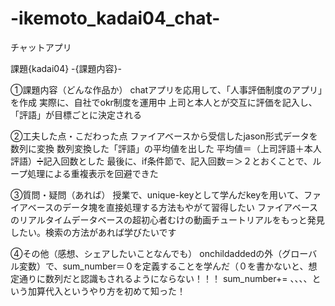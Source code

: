 # -ikemoto_kadai04_chat-
チャットアプリ

課題{kadai04} -{課題内容}-

①課題内容（どんな作品か）
chatアプリを応用して、「人事評価制度のアプリ」を作成
実際に、自社でokr制度を運用中
上司と本人とが交互に評価を記入し、「評語」が目標ごとに決定される


②工夫した点・こだわった点
ファイアベースから受信したjason形式データを数列に変換
数列変換した「評語」の平均値を出した
平均値＝（上司評語＋本人評語）➗記入回数とした
最後に、if条件節で、記入回数＝＞２とおくことで、ループ処理による重複表示を回避できた


③質問・疑問（あれば）
授業で、unique-keyとして学んだkeyを用いて、ファイアベースのデータ塊を直接処理する方法もやがて習得したい
ファイアベースのリアルタイムデータベースの超初心者むけの動画チュートリアルをもっと発見したい。検索の方法があれば学びたいです


④その他（感想、シェアしたいことなんでも）
onchildaddedの外（グローバル変数）で、sum_number＝０を定義することを学んだ（０を書かないと、想定通りに数列だと認識もされるようにならない！！！
sum_number+= 、、、、という加算代入というやり方を初めて知った！
